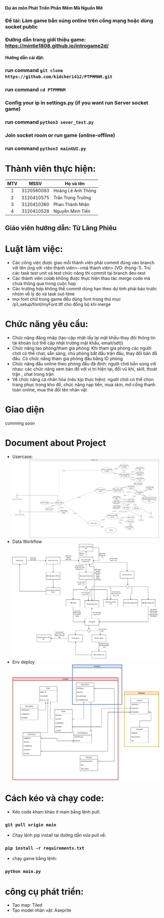 #### Dự án môn Phát Triển Phần Mềm Mã Nguồn Mở</br>
### Đề tài: Làm game bắn súng online trên cổng mạng hoặc dùng socket public</br>
### Đường dẫn trang giới thiệu game: https://mintie1808.github.io/introgame2d/

#### Hướng dẫn cài đặt:
### run command `git clone https://github.com/kidcher1412/PTPMMNM.git`
### run command `cd PTPMMNM`
### Config your ip in settings.py (if you want run Server socket game)
### run command `python3 sever_test.py`
### Join socket room or run game (online-offline)
### run command `python3 mainGUI.py`

# Thành viên thực hiện:</br>
|MTV  |MSSV        |Họ và tên           |
|:---:|:----------:|--------------------|
|1    |3120560093  |Hoàng Lê Anh Thông  |
|2    |3120410575  |Trần Trọng Trường   |
|3    |3120410360  |Phan Thành Nhân     |
|4    |3120410528  |Nguyễn Minh Tiến    |
## Giáo viên hướng dẫn: Từ Lãng Phiêu
# Luật làm việc:</br>
- Các công việc được giao mỗi thành viên phải commit đúng vào branch với tên ứng với <tên thành viên>-<mã thành viên> (VD: thong-1). Trừ các task test unit và test chức năng thì commit tại branch dev-test
- Các thành viên colab không được thực hiện thao tác merge code mà chưa thông qua trong cuộc họp
- Các trường hợp không thể commit dúng hạn theo dự tính phải báo trước nhóm về lý do và task out-time
- mọi font chữ trong game đều dùng font trong thư mục /p1_setup/font/myFont.ttf cho đồng bộ khi merge
# Chức năng yêu cầu:
- Chức năng đăng nhập (tạo-cập nhật-lấy lại mật khẩu-thay đôi thông tin tài khoản (có thể cập nhật trường mật khẩu, email/sdt))
- Chức năng tạo phòng/tham gia phòng: Khi tham gia phòng các người chơi có thể chat, sẵn sàng, chủ phòng bắt đầu trận đấu, thay đổi bản đồ đấu. Có chức năng tham gia phòng đấu bằng ID phòng
- Chức năng đấu online theo phòng đấu đã định: người chơi bắn súng với nhau: các chức năng xem bản đồ với vị trí hiện tại, đổi vũ khí, skill, thoát trận , chat trong trận
- Về chức năng cá nhân hóa (nêu kịp thực hiện): người chơi có thể chọn trang phục trong kho đồ, chức năng nạp tiền, mua skin, mở cổng thanh toán online, mua thẻ đổi tên nhân vật
# Giao diện
comming soon</br>
# Document about Project
- Usercase:
 ![sơ đồ chức năng](./docProject/Usercase-stand.png)
 - Data Workflow
 ![sơ đồ luồng và lịch trình dữ liệu](./docProject/TDFD.png)
 - Env deploy
 ![sơ đồ luồng và lịch trình dữ liệu](./docProject/Envigroment.png)
# Cách kéo và chạy code: </br>
- Kéo code kham khảo ở main bằng lệnh pull:
### `git pull origin main`
- Chạy lệnh pip install tại đường dẫn vừa pull về:
### `pip install -r requirements.txt`
- chạy game bằng lệnh:
### `python main.py`

# công cụ phát triển:
- Tạo map: Tiled 
- Tạo model nhân vật: Aseprite

